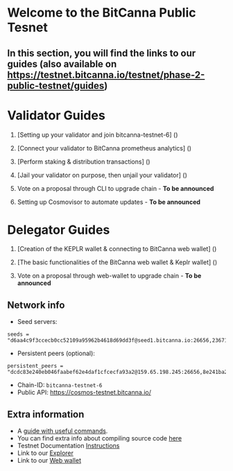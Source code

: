 # Welcome to the BitCanna Public Tesnet

## In this section, you will find the links to our guides (also available on https://testnet.bitcanna.io/testnet/phase-2-public-testnet/guides)

# Validator Guides

1. [Setting up your validator and join bitcanna-testnet-6] ()

2. [Connect your validator to BitCanna prometheus analytics] () 

3. [Perform staking & distribution transactions] ()

4. [Jail your validator on purpose, then unjail your validator] ()

5. Vote on a proposal through CLI to upgrade chain - **To be announced**

6. Setting up Cosmovisor to automate updates - **To be announced**

# Delegator Guides

1. [Creation of the KEPLR wallet & connecting to BitCanna web wallet] ()

2. [The basic functionalities of the BitCanna web wallet & Keplr wallet] ()

3. Vote on a proposal through web-wallet to upgrade chain - **To be announced**

## Network info
* Seed servers: 
```
seeds = "d6aa4c9f3ccecb0cc52109a95962b4618d69dd3f@seed1.bitcanna.io:26656,23671067d0fd40aec523290585c7d8e91034a771@seed2.bitcanna.io:26656,d6aa4c9f3ccecb0cc52109a95962b4618d69dd3f@seed1.bitcanna.io:26656,23671067d0fd40aec523290585c7d8e91034a771@seed2.bitcanna.io:26656"
```
* Persistent peers (optional): 
```
persistent_peers = "dcdc83e240eb046faabef62e4daf1cfcecfa93a2@159.65.198.245:26656,8e241ba2e8db2e83bb5d80473b4fd4d901043dda@178.128.247.173:26656"
``` 
* Chain-ID: `bitcanna-testnet-6`
* Public API: https://cosmos-testnet.bitcanna.io/

## Extra information

* A [guide with useful commands](https://github.com/BitCannaGlobal/testnet-bcna-cosmos/blob/main/instructions/stage1/useful.md).
* You can find extra info about compiling source code [here](https://github.com/BitCannaGlobal/testnet-bcna-cosmos)
* Testnet Documentation [Instructions](https://testnet.bitcanna.io/testnet/phase-2-public-testnet)
* Link to our [Explorer](https://testnet-explorer.bitcanna.io/)
* Link to our [Web wallet](https://testnet-wallet.bitcanna.io/)
